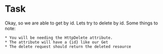 # Task

Okay, so we are able to get by id. Lets try to delete by id. Some things to note:

    * You will be needing the HttpDelete attribute.
    * The attribute will have a {id} like our Get
    * The delete request should return the deleted resource

